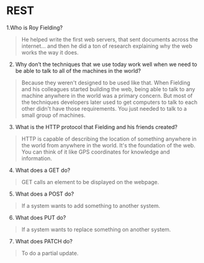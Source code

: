# REST

1.Who is Roy Fielding?
> He helped write the first web servers, that sent documents across the internet… and then he did a ton of research explaining why the web works the way it does.

2. Why don’t the techniques that we use today work well when we need to be able to talk to all of the machines in the world?
> Because they weren't designed to be used like that. When Fielding and his colleagues started building the web, being able to talk to any machine anywhere in the world was a primary concern. But most of the techniques developers later used to get computers to talk to each other didn't have those requirements. You just needed to talk to a small group of machines.

3. What is the HTTP protocol that Fielding and his friends created?
> HTTP is capable of describing the location of something anywhere in the world from anywhere in the world. It's the foundation of the web. You can think of it like GPS coordinates for knowledge and information.

4. What does a GET do?
> GET calls an element to be displayed on the webpage.

5. What does a POST do?
> If a system wants to add something to another system.

6. What does PUT do?
> If a system wants to replace something on another system.

7. What does PATCH do?
> To do a partial update.